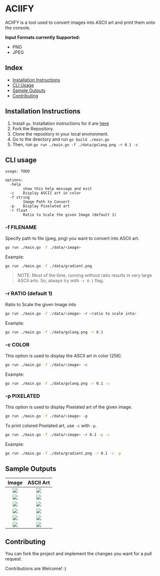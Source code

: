 # ACIIFY

ACIIFY is a tool used to convert images into ASCII art and print them onto the console.

**Input Formats currently Supported:**

- PNG
- JPEG

## Index

- [Installation Instructions](#installation-instructions)
- [CLI Usage](#cli-usage)
- [Sample Outputs](#sample-outputs)
- [Contributing](#contributing)

## Installation Instructions

1. Install `go`. Installation instructions for it are [here](https://go.dev/dl/)
2. Fork the Repository.
3. Clone the repository in your local environment.
4. Go to the directory and run `go build ./main.go`
5. Then, run `go run ./main.go -f ./data/golang.png -r 0.1 -c`

## CLI usage

```text
usage: TODO

options:
  -help
        show this help message and exit
  -c    Display ASCII art in color     
  -f string
        Image Path to Convert
  -p    Display Pixelated art
  -r float
        Ratio to Scale the given Image (default 1)
```

### -f FILENAME

Specify path to file (jpeg, png) you want to convert into ASCII art.

```bash
go run ./main.go -f ./data/<image>
```

Example:
```bash
go run ./main.go -f ./data/gradient.png
```

> NOTE: Most of the time, running without ratio results in very large ASCII arts. So, always try with `-r 0.1` flag.

### -r RATIO (default 1)

Ratio to Scale the given Image into

```bash
go run ./main.go -f ./data/<image> -r <ratio to scale into>
```

Example:
```bash
go run ./main.go -f ./data/golang.png -r 0.1
```

### -c COLOR

This option is used to display the ASCII art in color (256).

```bash
go run ./main.go -f ./data/<image> -c
```

Example:
```bash
go run ./main.go -f ./data/golang.png -r 0.1 -c
```

### -p PIXELATED

This option is used to display Pixelated art of the given image.

```bash
go run ./main.go -f ./data/<image> -p
```

To print colored Pixelated art, use `-c` with `-p`.

```bash
go run ./main.go -f ./data/<image> -r 0.1 -p -c
```

Example:
```bash
go run ./main.go -f ./data/gradient.png -r 0.1 -c -p
```

## Sample Outputs

| Image | ASCII Art |
|:-----:|:---------:|
|![](https://github.com/peb-peb/ACIIFY/blob/776899d8f856d73e198964ba90ec7a3024039958/data/golang.png)|![](https://github.com/peb-peb/ACIIFY/blob/776899d8f856d73e198964ba90ec7a3024039958/data/golang-ascii-bw.png)|
|![](https://github.com/peb-peb/ACIIFY/blob/776899d8f856d73e198964ba90ec7a3024039958/data/golang.png)|![](https://github.com/peb-peb/ACIIFY/blob/776899d8f856d73e198964ba90ec7a3024039958/data/golang-ascii-color.png)|
|![](https://github.com/peb-peb/ACIIFY/blob/776899d8f856d73e198964ba90ec7a3024039958/data/gradient.png)|![](https://github.com/peb-peb/ACIIFY/blob/776899d8f856d73e198964ba90ec7a3024039958/data/gradient-ascii-color.png)|
|![](https://github.com/peb-peb/ACIIFY/blob/776899d8f856d73e198964ba90ec7a3024039958/data/gradient.png)|![](https://github.com/peb-peb/ACIIFY/blob/776899d8f856d73e198964ba90ec7a3024039958/data/gradient-pixelated.png)|
|![](https://github.com/peb-peb/ACIIFY/blob/776899d8f856d73e198964ba90ec7a3024039958/data/anya-forger.png)|![](https://github.com/peb-peb/ACIIFY/blob/776899d8f856d73e198964ba90ec7a3024039958/data/anya-forger-ascii-bw.png)|
|![](https://github.com/peb-peb/ACIIFY/blob/776899d8f856d73e198964ba90ec7a3024039958/data/anya-forger.png)|![](https://github.com/peb-peb/ACIIFY/blob/776899d8f856d73e198964ba90ec7a3024039958/data/anya-forger-ascii-color.png)|

## Contributing

You can fork the project and implement the changes you want for a pull request. 

Contributions are Welcome! :)
